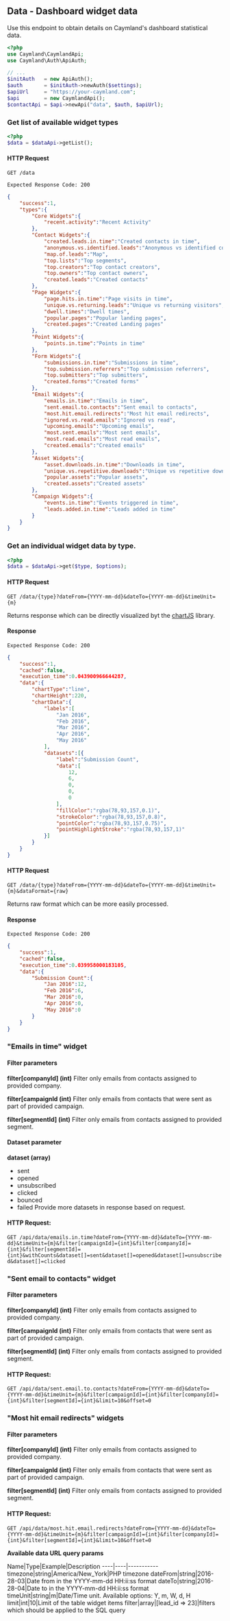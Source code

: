 ## Data - Dashboard widget data
Use this endpoint to obtain details on Caymland's dashboard statistical data. 

```php
<?php
use Caymland\CaymlandApi;
use Caymland\Auth\ApiAuth;

// ...
$initAuth   = new ApiAuth();
$auth       = $initAuth->newAuth($settings);
$apiUrl     = "https://your-caymland.com";
$api        = new CaymlandApi();
$contactApi = $api->newApi("data", $auth, $apiUrl);
```

### Get list of available widget types
```php
<?php
$data = $dataApi->getList();
```

#### HTTP Request

`GET /data`


`Expected Response Code: 200`

```json
{
    "success":1,
    "types":{
        "Core Widgets":{
            "recent.activity":"Recent Activity"
        },
        "Contact Widgets":{
            "created.leads.in.time":"Created contacts in time",
            "anonymous.vs.identified.leads":"Anonymous vs identified contacts",
            "map.of.leads":"Map",
            "top.lists":"Top segments",
            "top.creators":"Top contact creators",
            "top.owners":"Top contact owners",
            "created.leads":"Created contacts"
        },
        "Page Widgets":{
            "page.hits.in.time":"Page visits in time",
            "unique.vs.returning.leads":"Unique vs returning visitors",
            "dwell.times":"Dwell times",
            "popular.pages":"Popular landing pages",
            "created.pages":"Created Landing pages"
        },
        "Point Widgets":{
            "points.in.time":"Points in time"
        },
        "Form Widgets":{
            "submissions.in.time":"Submissions in time",
            "top.submission.referrers":"Top submission referrers",
            "top.submitters":"Top submitters",
            "created.forms":"Created forms"
        },
        "Email Widgets":{
            "emails.in.time":"Emails in time",
            "sent.email.to.contacts":"Sent email to contacts",
            "most.hit.email.redirects":"Most hit email redirects",
            "ignored.vs.read.emails":"Ignored vs read",
            "upcoming.emails":"Upcoming emails",
            "most.sent.emails":"Most sent emails",
            "most.read.emails":"Most read emails",
            "created.emails":"Created emails"
        },
        "Asset Widgets":{
            "asset.downloads.in.time":"Downloads in time",
            "unique.vs.repetitive.downloads":"Unique vs repetitive downloads",
            "popular.assets":"Popular assets",
            "created.assets":"Created assets"
        },
        "Campaign Widgets":{
            "events.in.time":"Events triggered in time",
            "leads.added.in.time":"Leads added in time"
        }
    }
}
```
### Get an individual widget data by type.
```php
<?php
$data = $dataApi->get($type, $options);
```
#### HTTP Request

`GET /data/{type}?dateFrom={YYYY-mm-dd}&dateTo={YYYY-mm-dd}&timeUnit={m}`

Returns response which can be directly visualized byt the [chartJS](http://www.chartjs.org/) library.

#### Response

`Expected Response Code: 200`

```json
{
    "success":1,
    "cached":false,
    "execution_time":0.043900966644287,
    "data":{
        "chartType":"line",
        "chartHeight":220,
        "chartData":{
            "labels":[
                "Jan 2016",
                "Feb 2016",
                "Mar 2016",
                "Apr 2016",
                "May 2016"
            ],
            "datasets":[{
                "label":"Submission Count",
                "data":[
                    12,
                    6,
                    0,
                    0,
                    0
                ],
                "fillColor":"rgba(78,93,157,0.1)",
                "strokeColor":"rgba(78,93,157,0.8)",
                "pointColor":"rgba(78,93,157,0.75)",
                "pointHighlightStroke":"rgba(78,93,157,1)"
            }]
        }
    }
}
```

#### HTTP Request

`GET /data/{type}?dateFrom={YYYY-mm-dd}&dateTo={YYYY-mm-dd}&timeUnit={m}&dataFormat={raw}`

Returns raw format which can be more easily processed.

#### Response

`Expected Response Code: 200`

```json
{
    "success":1,
    "cached":false,
    "execution_time":0.039958000183105,
    "data":{
        "Submission Count":{
            "Jan 2016":12,
            "Feb 2016":6,
            "Mar 2016":0,
            "Apr 2016":0,
            "May 2016":0
        }
    }
}
```


### "Emails in time" widget

#### Filter parameters

**filter[companyId] (int)**
Filter only emails from contacts assigned to provided company.

**filter[campaignId (int)**
Filter only emails from contacts that were sent as part of provided campaign.

**filter[segmentId] (int)**
Filter only emails from contacts assigned to provided segment.

#### Dataset parameter
**dataset (array)**
- sent
- opened
- unsubscribed
- clicked
- bounced
- failed
Provide more datasets in response based on request.

#### HTTP Request:
`GET /api/data/emails.in.time?dateFrom={YYYY-mm-dd}&dateTo={YYYY-mm-dd}&timeUnit={m}&filter[campaignId]={int}&filter[companyId]={int}&filter[segmentId]={int}&withCounts&dataset[]=sent&dataset[]=opened&dataset[]=unsubscribed&dataset[]=clicked`

### "Sent email to contacts" widget

#### Filter parameters

**filter[companyId] (int)**
Filter only emails from contacts assigned to provided company.

**filter[campaignId (int)**
Filter only emails from contacts that were sent as part of provided campaign.

**filter[segmentId] (int)**
Filter only emails from contacts assigned to provided segment.

#### HTTP Request:
`GET /api/data/sent.email.to.contacts?dateFrom={YYYY-mm-dd}&dateTo={YYYY-mm-dd}&timeUnit={m}&filter[campaignId]={int}&filter[companyId]={int}&filter[segmentId]={int}&limit=10&offset=0`

### "Most hit email redirects" widgets

#### Filter parameters

**filter[companyId] (int)**
Filter only emails from contacts assigned to provided company.

**filter[campaignId (int)**
Filter only emails from contacts that were sent as part of provided campaign.

**filter[segmentId] (int)**
Filter only emails from contacts assigned to provided segment.

#### HTTP Request:
`GET /api/data/most.hit.email.redirects?dateFrom={YYYY-mm-dd}&dateTo={YYYY-mm-dd}&timeUnit={m}&filter[campaignId]={int}&filter[companyId]={int}&filter[segmentId]={int}&limit=10&offset=0`

**Available data URL query params**

Name|Type|Example|Description
----|----|-----------
timezone|string|America/New_York|PHP timezone
dateFrom|string|2016-28-03|Date from in the YYYY-mm-dd HH:ii:ss format
dateTo|string|2016-28-04|Date to in the YYYY-mm-dd HH:ii:ss format
timeUnit|string|m|Date/Time unit. Available options: Y, m, W, d, H
limit|int|10|Limit of the table widget items
filter|array|[lead_id => 23]|filters which should be applied to the SQL query

